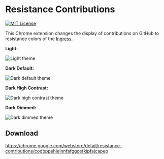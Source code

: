 Resistance Contributions
========================

[![MIT License](http://img.shields.io/badge/license-MIT-green.svg)](https://github.com/kubosho/resistance-contributions/blob/master/LICENSE.txt)

This Chrome extension changes the display of contributions on GitHub to resistance colors of the [Ingress](//www.ingress.com/).

**Light:**

![Light theme](https://cdn.jsdelivr.net/gh/kubosho/resistance-contributions@master/assets/screenshot/readme/light.png?version=2.2.0)

**Dark Default:**

![Dark default theme](https://cdn.jsdelivr.net/gh/kubosho/resistance-contributions@master/assets/screenshot/readme/dark_default.png?version=2.2.0)

**Dark High Contrast:**

![Dark high contrast theme](https://cdn.jsdelivr.net/gh/kubosho/resistance-contributions@master/assets/screenshot/readme/dark_high_contrast.png?version=2.2.0)

**Dark Dimmed:**

![Dark dimmed theme](https://cdn.jsdelivr.net/gh/kubosho/resistance-contributions@master/assets/screenshot/readme/dark_dimmed.png?version=2.2.0)

Download
--------

https://chrome.google.com/webstore/detail/resistance-contributions/codbppehieinnfafggcefkipfajcapep
